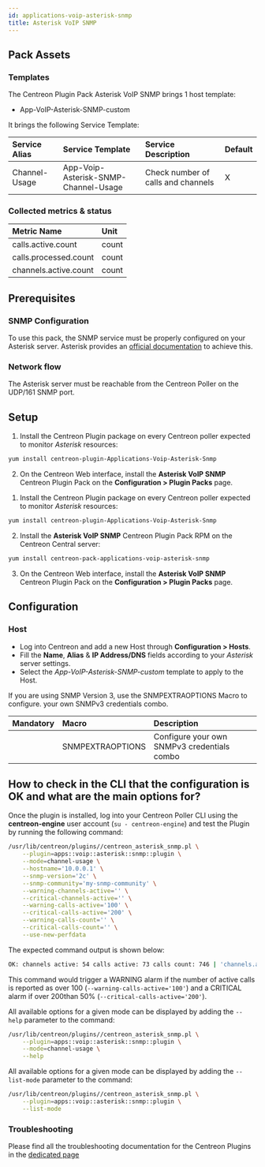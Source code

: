 ```yaml
---
id: applications-voip-asterisk-snmp
title: Asterisk VoIP SNMP
---
```


## Pack Assets

### Templates

The Centreon Plugin Pack Asterisk VoIP SNMP brings 1 host template:
* App-VoIP-Asterisk-SNMP-custom

It brings the following Service Template:

| Service Alias | Service Template                     | Service Description                | Default |
|:--------------|:-------------------------------------|:-----------------------------------|:--------|
| Channel-Usage | App-Voip-Asterisk-SNMP-Channel-Usage | Check number of calls and channels | X       |

### Collected metrics & status

<!--DOCUSAURUS_CODE_TABS-->

<!--Channel-Usage-->

| Metric Name           | Unit  |
|:----------------------|:------|
| calls.active.count    | count |
| calls.processed.count | count |
| channels.active.count | count |

<!--END_DOCUSAURUS_CODE_TABS-->

## Prerequisites

### SNMP Configuration

To use this pack, the SNMP service must be properly configured on your Asterisk
server. Asterisk provides an [official documentation](https://wiki.asterisk.org/wiki/display/AST/Simple+Network+Management+Protocol+%28SNMP%29+Support) to achieve this.

### Network flow

The Asterisk server must be reachable from the Centreon Poller on the UDP/161 SNMP
port.

## Setup

<!--DOCUSAURUS_CODE_TABS-->

<!--Online License-->

1. Install the Centreon Plugin package on every Centreon poller expected to monitor *Asterisk* resources:

```bash
yum install centreon-plugin-Applications-Voip-Asterisk-Snmp
```

2. On the Centreon Web interface, install the **Asterisk VoIP SNMP** Centreon Plugin Pack on the **Configuration > Plugin Packs** page.

<!--Offline License-->

1. Install the Centreon Plugin package on every Centreon poller expected to monitor *Asterisk* resources:

```bash
yum install centreon-plugin-Applications-Voip-Asterisk-Snmp
```

2. Install the **Asterisk VoIP SNMP** Centreon Plugin Pack RPM on the Centreon Central server:

 ```bash
yum install centreon-pack-applications-voip-asterisk-snmp
```

3. On the Centreon Web interface, install the **Asterisk VoIP SNMP** Centreon Plugin Pack on the **Configuration > Plugin Packs** page.

<!--END_DOCUSAURUS_CODE_TABS-->

## Configuration

### Host

* Log into Centreon and add a new Host through **Configuration > Hosts**.
* Fill the **Name**, **Alias** & **IP Address/DNS** fields according to your *Asterisk* server settings.
* Select the *App-VoIP-Asterisk-SNMP-custom* template to apply to the Host.

If you are using SNMP Version 3, use the SNMPEXTRAOPTIONS Macro to configure.
your own SNMPv3 credentials combo.

| Mandatory   | Macro            | Description                                 |
|:------------|:-----------------|:--------------------------------------------|
|             | SNMPEXTRAOPTIONS | Configure your own SNMPv3 credentials combo |

## How to check in the CLI that the configuration is OK and what are the main options for? 

Once the plugin is installed, log into your Centreon Poller CLI using the 
**centreon-engine** user account (`su - centreon-engine`) and test the Plugin by
running the following command:

```bash
/usr/lib/centreon/plugins//centreon_asterisk_snmp.pl \
    --plugin=apps::voip::asterisk::snmp::plugin \
    --mode=channel-usage \
    --hostname='10.0.0.1' \
    --snmp-version='2c' \
    --snmp-community='my-snmp-community' \
    --warning-channels-active='' \
    --critical-channels-active='' \
    --warning-calls-active='100' \
    --critical-calls-active='200' \
    --warning-calls-count='' \
    --critical-calls-count='' \
    --use-new-perfdata 
```

The expected command output is shown below:

```bash
OK: channels active: 54 calls active: 73 calls count: 746 | 'channels.active.count'=54;;;0; 'calls.active.count'=73;0:100;0:200;0; 'calls.processed.count'=746;;;0; 
```

This command would trigger a WARNING alarm if the number of active calls is 
reported as over 100 (`--warning-calls-active='100'`) and a CRITICAL alarm if 
over 200than 50% (`--critical-calls-active='200'`).

All available options for a given mode can be displayed by adding the 
`--help` parameter to the command:

```bash
/usr/lib/centreon/plugins//centreon_asterisk_snmp.pl \
    --plugin=apps::voip::asterisk::snmp::plugin \
    --mode=channel-usage \
    --help
```

All available options for a given mode can be displayed by adding the 
`--list-mode` parameter to the command:

```bash
/usr/lib/centreon/plugins//centreon_asterisk_snmp.pl \
    --plugin=apps::voip::asterisk::snmp::plugin \
    --list-mode
```

### Troubleshooting

Please find all the troubleshooting documentation for the Centreon Plugins
in the [dedicated page](../tutorials/troubleshooting-plugins.html)